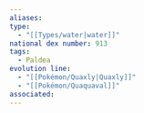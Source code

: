 ```yaml
---
aliases: 
type:
  - "[[Types/water|water]]"
national dex number: 913
tags:
  - Paldea
evolution line:
  - "[[Pokémon/Quaxly|Quaxly]]"
  - "[[Pokémon/Quaquaval]]"
associated: 
---
```

